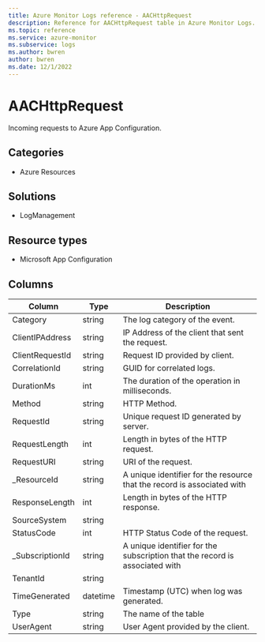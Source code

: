 ```yaml
---
title: Azure Monitor Logs reference - AACHttpRequest
description: Reference for AACHttpRequest table in Azure Monitor Logs.
ms.topic: reference
ms.service: azure-monitor
ms.subservice: logs
ms.author: bwren
author: bwren
ms.date: 12/1/2022
---
```


# AACHttpRequest

 Incoming requests to Azure App Configuration.

## Categories

- Azure Resources
## Solutions

- LogManagement
## Resource types

- Microsoft App Configuration




## Columns

| Column | Type | Description |
| --- | --- | --- |
| Category | string | The log category of the event. |
| ClientIPAddress | string | IP Address of the client that sent the request. |
| ClientRequestId | string | Request ID provided by client. |
| CorrelationId | string | GUID for correlated logs. |
| DurationMs | int | The duration of the operation in milliseconds. |
| Method | string | HTTP Method. |
| RequestId | string | Unique request ID generated by server. |
| RequestLength | int | Length in bytes of the HTTP request. |
| RequestURI | string | URI of the request. |
| _ResourceId | string | A unique identifier for the resource that the record is associated with |
| ResponseLength | int | Length in bytes of the HTTP response. |
| SourceSystem | string |  |
| StatusCode | int | HTTP Status Code of the request. |
| _SubscriptionId | string | A unique identifier for the subscription that the record is associated with |
| TenantId | string |  |
| TimeGenerated | datetime | Timestamp (UTC) when log was generated. |
| Type | string | The name of the table |
| UserAgent | string | User Agent provided by the client. |
